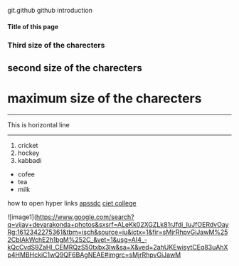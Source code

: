 git.github
github introduction
#### Title of this page
### Third size of the charecters
## second size of the charecters
# maximum size of the charecters

***
This is horizontal line
***
1. cricket
2. hockey
3. kabbadi

- cofee
- tea
- milk

how to open hyper links [apssdc](https://www.apssdc.in/)
[ciet college](https://www.chalapathiengg.ac.in/)

![image1](https://www.google.com/search?q=vijay+devarakonda+photos&sxsrf=ALeKk02XGZLk81rJfdi_IuJfOERdvOayRg:1612342275361&tbm=isch&source=iu&ictx=1&fir=sMjrRhpvGiJawM%252CbIAkWchE2h1bgM%252C_&vet=1&usg=AI4_-kQcCvdS9ZaHl_CEMRQzS50txbx3Iw&sa=X&ved=2ahUKEwisytCEq83uAhXp4HMBHckiC1wQ9QF6BAgNEAE#imgrc=sMjrRhpvGiJawM

